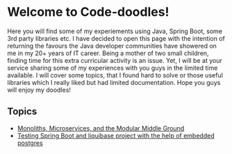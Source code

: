 # Welcome to Code-doodles!
Here you will find some of my experiements using Java, Spring Boot, some 3rd party libraries etc. I have decided to open this page with the intention of returning  the favours the Java developer communities have showered on me in my 20+ years of IT career. Being a mother of two small children, finding time for this extra curricular activity is an issue. Yet, I will be at your service sharing some of my experiences with you guys in the limited time available. I will cover some topics, that I found hard to solve or those useful libraries which I really liked but had limited documentation. Hope you guys will enjoy my doodles!

## Topics
* [Monoliths, Microservices, and the Modular Middle Ground](https://github.com/rrjavadev/code-doodles/blob/master/ModularMonoliths.md#monoliths-microservices-and-the-modular-middle-ground)
* [Testing Spring Boot and liquibase project with the help of embedded postgres](https://rrjavadev.github.io/SpringBoot-Liquibase-ComponentTest-With-EmbeddedPostgres/)
  
